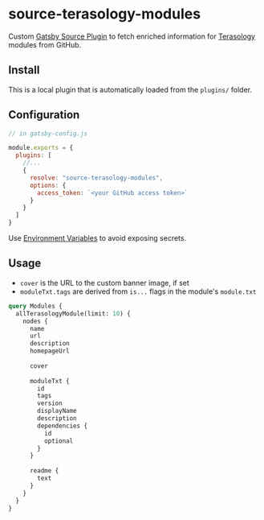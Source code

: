 # source-terasology-modules

Custom [Gatsby Source Plugin](https://www.gatsbyjs.com/docs/how-to/plugins-and-themes/creating-a-source-plugin/) to fetch enriched information for [Terasology](https://github.com/Terasology) modules from GitHub.

## Install

This is a local plugin that is automatically loaded from the `plugins/` folder.

## Configuration

```js
// in gatsby-config.js

module.exports = {
  plugins: [
    //...
    {
      resolve: "source-terasology-modules",
      options: {
        access_token: `<your GitHub access token>`
      }
    }
  ]
}
```

Use [Environment Variables](https://www.gatsbyjs.com/docs/how-to/local-development/environment-variables/) to avoid exposing secrets.

## Usage

- `cover` is the URL to the custom banner image, if set
- `moduleTxt.tags` are derived from `is...` flags in the module's `module.txt`

```graphql
query Modules {
  allTerasologyModule(limit: 10) {
    nodes {
      name
      url
      description
      homepageUrl
      
      cover
      
      moduleTxt {
        id
        tags
        version
        displayName
        description
        dependencies {
          id
          optional
        }
      }
      
      readme {
        text
      }
    }
  }
}
```